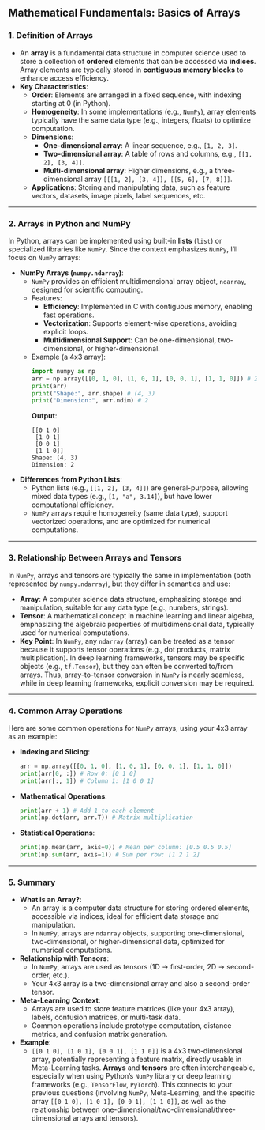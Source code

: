 ## Mathematical Fundamentals: Basics of Arrays

### **1. Definition of Arrays**
- An **array** is a fundamental data structure in computer science used to store a collection of **ordered** elements that can be accessed via **indices**. Array elements are typically stored in **contiguous memory blocks** to enhance access efficiency.
- **Key Characteristics**:
  - **Order**: Elements are arranged in a fixed sequence, with indexing starting at 0 (in Python).
  - **Homogeneity**: In some implementations (e.g., `NumPy`), array elements typically have the same data type (e.g., integers, floats) to optimize computation.
  - **Dimensions**:
    - **One-dimensional array**: A linear sequence, e.g., `[1, 2, 3]`.
    - **Two-dimensional array**: A table of rows and columns, e.g., `[[1, 2], [3, 4]]`.
    - **Multi-dimensional array**: Higher dimensions, e.g., a three-dimensional array `[[[1, 2], [3, 4]], [[5, 6], [7, 8]]]`.
  - **Applications**: Storing and manipulating data, such as feature vectors, datasets, image pixels, label sequences, etc.

---

### **2. Arrays in Python and NumPy**
In Python, arrays can be implemented using built-in **lists** (`list`) or specialized libraries like `NumPy`. Since the context emphasizes `NumPy`, I’ll focus on `NumPy` arrays:
- **NumPy Arrays (`numpy.ndarray`)**:
  - `NumPy` provides an efficient multidimensional array object, `ndarray`, designed for scientific computing.
  - Features:
    - **Efficiency**: Implemented in C with contiguous memory, enabling fast operations.
    - **Vectorization**: Supports element-wise operations, avoiding explicit loops.
    - **Multidimensional Support**: Can be one-dimensional, two-dimensional, or higher-dimensional.
  - Example (a 4x3 array):
    ```python
    import numpy as np
    arr = np.array([[0, 1, 0], [1, 0, 1], [0, 0, 1], [1, 1, 0]]) # 2D array
    print(arr)
    print("Shape:", arr.shape) # (4, 3)
    print("Dimension:", arr.ndim) # 2
    ```
    **Output**:
    ```
    [[0 1 0]
     [1 0 1]
     [0 0 1]
     [1 1 0]]
    Shape: (4, 3)
    Dimension: 2
    ```
- **Differences from Python Lists**:
  - Python lists (e.g., `[[1, 2], [3, 4]]`) are general-purpose, allowing mixed data types (e.g., `[1, "a", 3.14]`), but have lower computational efficiency.
  - `NumPy` arrays require homogeneity (same data type), support vectorized operations, and are optimized for numerical computations.

---

### **3. Relationship Between Arrays and Tensors**
In `NumPy`, arrays and tensors are typically the same in implementation (both represented by `numpy.ndarray`), but they differ in semantics and use:
- **Array**: A computer science data structure, emphasizing storage and manipulation, suitable for any data type (e.g., numbers, strings).
- **Tensor**: A mathematical concept in machine learning and linear algebra, emphasizing the algebraic properties of multidimensional data, typically used for numerical computations.
- **Key Point**: In `NumPy`, any `ndarray` (array) can be treated as a tensor because it supports tensor operations (e.g., dot products, matrix multiplication). In deep learning frameworks, tensors may be specific objects (e.g., `tf.Tensor`), but they can often be converted to/from arrays.
Thus, array-to-tensor conversion in `NumPy` is nearly seamless, while in deep learning frameworks, explicit conversion may be required.

---

### **4. Common Array Operations**
Here are some common operations for `NumPy` arrays, using your 4x3 array as an example:
- **Indexing and Slicing**:
  ```python
  arr = np.array([[0, 1, 0], [1, 0, 1], [0, 0, 1], [1, 1, 0]])
  print(arr[0, :]) # Row 0: [0 1 0]
  print(arr[:, 1]) # Column 1: [1 0 0 1]
  ```
- **Mathematical Operations**:
  ```python
  print(arr + 1) # Add 1 to each element
  print(np.dot(arr, arr.T)) # Matrix multiplication
  ```
- **Statistical Operations**:
  ```python
  print(np.mean(arr, axis=0)) # Mean per column: [0.5 0.5 0.5]
  print(np.sum(arr, axis=1)) # Sum per row: [1 2 1 2]
  ```

---

### **5. Summary**
- **What is an Array?**:
  - An array is a computer data structure for storing ordered elements, accessible via indices, ideal for efficient data storage and manipulation.
  - In `NumPy`, arrays are `ndarray` objects, supporting one-dimensional, two-dimensional, or higher-dimensional data, optimized for numerical computations.
- **Relationship with Tensors**:
  - In `NumPy`, arrays are used as tensors (1D → first-order, 2D → second-order, etc.).
  - Your 4x3 array is a two-dimensional array and also a second-order tensor.
- **Meta-Learning Context**:
  - Arrays are used to store feature matrices (like your 4x3 array), labels, confusion matrices, or multi-task data.
  - Common operations include prototype computation, distance metrics, and confusion matrix generation.
- **Example**:
  - `[[0 1 0], [1 0 1], [0 0 1], [1 1 0]]` is a 4x3 two-dimensional array, potentially representing a feature matrix, directly usable in Meta-Learning tasks.
**Arrays** and **tensors** are often interchangeable, especially when using Python’s `NumPy` library or deep learning frameworks (e.g., `TensorFlow`, `PyTorch`). This connects to your previous questions (involving `NumPy`, Meta-Learning, and the specific array `[[0 1 0], [1 0 1], [0 0 1], [1 1 0]]`, as well as the relationship between one-dimensional/two-dimensional/three-dimensional arrays and tensors).
